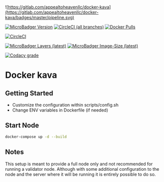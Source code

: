 ![https://gitlab.com/appealtoheavenllc/docker-kava](https://gitlab.com/appealtoheavenllc/docker-kava/badges/master/pipeline.svg)

[![MicroBadger Version](https://images.microbadger.com/badges/version/ryanhendricks/docker-kava.svg)](https://microbadger.com/images/ryanhendricks/docker-kava)
[![CircleCI (all branches)](https://img.shields.io/circleci/project/github/RyanHendricks/docker-kava/tree/master.svg?label=build&logo=circleci&logoColor=white)](https://circleci.com/gh/RyanHendricks/docker-kava/tree/master)
[![Docker Pulls](https://img.shields.io/docker/pulls/ryanhendricks/docker-kava.svg?logo=docker&logoColor=white)](https://hub.docker.com/r/ryanhendricks/docker-kava)


[![CircleCI](https://circleci.com/gh/RyanHendricks/docker-kava/tree/master.svg?style=svg&circle-token=5a11bae20d4346a49ee28e97d89c186f711a407c)](https://circleci.com/gh/RyanHendricks/docker-kava/tree/master)


[![MicroBadger Layers (latest)](https://img.shields.io/microbadger/layers/ryanhendricks/docker-kava/latest.svg?logo=docker&logoColor=white)](https://microbadger.com/images/ryanhendricks/docker-kava)
[![MicroBadger Image-Size (latest)](https://img.shields.io/microbadger/image-size/ryanhendricks/docker-kava:latest.svg?logo=docker&logoColor=white)](https://microbadger.com/images/ryanhendricks/docker-kava)

[![Codacy grade](https://img.shields.io/codacy/grade/c35da045d95b4f07b09948d19bacaa47.svg?logo=codacy)](https://www.codacy.com?utm_source=github.com&amp;utm_medium=referral&amp;utm_content=RyanHendricks/docker-kava&amp;utm_campaign=Badge_Grade)

# Docker kava

## Getting Started

- Customize the configuration within scripts/config.sh
- Change ENV variables in Dockerfile (if needed)

## Start Node

```bash
docker-compose up -d --build
```

## Notes

This setup is meant to provide a full node only and not recommended for running a validator node. Although with some additional configuration to the node and the server where it will be running it is entirely possible to do so.
